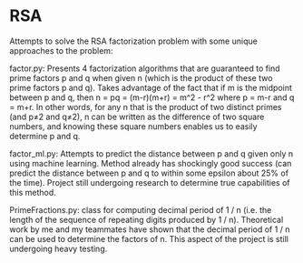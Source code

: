 # RSA
Attempts to solve the RSA factorization problem with some unique approaches to the problem:

factor.py: Presents 4 factorization algorithms that are guaranteed to find prime factors p and q when given n (which is the product of these two prime factors p and q). Takes advantage of the fact that if m is the midpoint between p and q, then n = pq = (m-r)(m+r) = m^2 - r^2 where p = m-r and q = m+r. In other words, for any n that is the product of two distinct primes (and p≠2 and q≠2), n can be written as the difference of two square numbers, and knowing these square numbers enables us to easily determine p and q.

factor_ml.py: Attempts to predict the distance between p and q given only n using machine learning. Method already has shockingly good success (can predict the distance between p and q to within some epsilon about 25% of the time). Project still undergoing research to determine true capabilities of this method.

PrimeFractions.py: class for computing decimal period of 1 / n (i.e. the length of the sequence of repeating digits produced by 1 / n). Theoretical work by me and my teammates have shown that the decimal period of 1 / n can be used to determine the factors of n. This aspect of the project is still undergoing heavy testing.